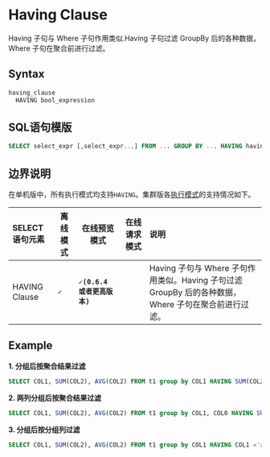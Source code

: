 # Having Clause

Having 子句与 Where 子句作用类似.Having 子句过滤 GroupBy 后的各种数据，Where 子句在聚合前进行过滤。

## Syntax

```yacc
having_clause
  HAVING bool_expression
```

## SQL语句模版

```sql
SELECT select_expr [,select_expr...] FROM ... GROUP BY ... HAVING having_condition
```

## 边界说明
在单机版中，所有执行模式均支持`HAVING`。集群版各[执行模式](https://openmldb.ai/docs/zh/main/tutorial/modes.html)的支持情况如下。

| SELECT语句元素                                 | 离线模式  | 在线预览模式 | 在线请求模式 | 说明                                                                   |
| :--------------------------------------------- | --------- | ------------ | ------------ |:---------------------------------------------------------------------|
| HAVING Clause     | **``✓``** |   **``✓(0.6.4 或者更高版本)``**  |              | Having 子句与 Where 子句作用类似。Having 子句过滤 GroupBy 后的各种数据，Where 子句在聚合前进行过滤。 |


## Example
**1. 分组后按聚合结果过滤**

```SQL
SELECT COL1, SUM(COL2), AVG(COL2) FROM t1 group by COL1 HAVING SUM(COL2) > 1000;
```

**2. 两列分组后按聚合结果过滤**

```sql
SELECT COL1, SUM(COL2), AVG(COL2) FROM t1 group by COL1, COL0 HAVING SUM(COL2) > 1000;
```

**3. 分组后按分组列过滤**

```sql
SELECT COL1, SUM(COL2), AVG(COL2) FROM t1 group by COL1 HAVING COL1 ='a';
```

